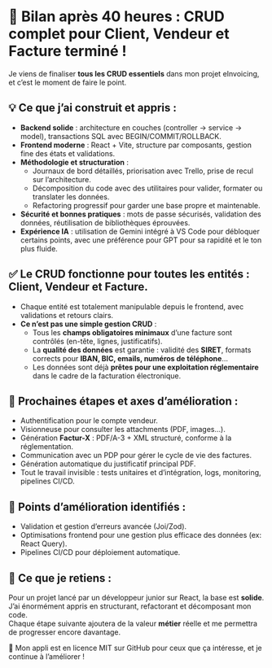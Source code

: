 # 🚀 Bilan après 40 heures : CRUD complet pour Client, Vendeur et Facture terminé !

Je viens de finaliser **tous les CRUD essentiels** dans mon projet eInvoicing, et c’est le moment de faire le point.

## 💡 Ce que j’ai construit et appris :

- **Backend solide** : architecture en couches (controller → service → model), transactions SQL avec BEGIN/COMMIT/ROLLBACK.
- **Frontend moderne** : React + Vite, structure par composants, gestion fine des états et validations.
- **Méthodologie et structuration** :
  - Journaux de bord détaillés, priorisation avec Trello, prise de recul sur l’architecture.
  - Décomposition du code avec des utilitaires pour valider, formater ou translater les données.
  - Refactoring progressif pour garder une base propre et maintenable.
- **Sécurité et bonnes pratiques** : mots de passe sécurisés, validation des données, réutilisation de bibliothèques éprouvées.
- **Expérience IA** : utilisation de Gemini intégré à VS Code pour débloquer certains points, avec une préférence pour GPT pour sa rapidité et le ton plus fluide.

## ✅ Le CRUD fonctionne pour toutes les entités : Client, Vendeur et Facture.
- Chaque entité est totalement manipulable depuis le frontend, avec validations et retours clairs.
- **Ce n’est pas une simple gestion CRUD** :  
  - Tous les **champs obligatoires minimaux** d’une facture sont contrôlés (en-tête, lignes, justificatifs).  
  - La **qualité des données** est garantie : validité des **SIRET**, formats corrects pour **IBAN, BIC, emails, numéros de téléphone**…  
  - Les données sont déjà **prêtes pour une exploitation réglementaire** dans le cadre de la facturation électronique.

## 🌱 Prochaines étapes et axes d’amélioration :

- Authentification pour le compte vendeur.
- Visionneuse pour consulter les attachments (PDF, images…).
- Génération **Factur-X** : PDF/A-3 + XML structuré, conforme à la réglementation.
- Communication avec un PDP pour gérer le cycle de vie des factures.
- Génération automatique du justificatif principal PDF.
- Tout le travail invisible : tests unitaires et d’intégration, logs, monitoring, pipelines CI/CD.

## 🔧 Points d’amélioration identifiés :

- Validation et gestion d’erreurs avancée (Joi/Zod).
- Optimisations frontend pour une gestion plus efficace des données (ex: React Query).
- Pipelines CI/CD pour déploiement automatique.

## 💭 Ce que je retiens :

Pour un projet lancé par un développeur junior sur React, la base est **solide**.  
J’ai énormément appris en structurant, refactorant et décomposant mon code.  
Chaque étape suivante ajoutera de la valeur **métier** réelle et me permettra de progresser encore davantage.

📂 Mon appli est en licence MIT sur GitHub pour ceux que ça intéresse, et je continue à l’améliorer !
